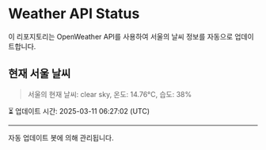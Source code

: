 
# Weather API Status

이 리포지토리는 OpenWeather API를 사용하여 서울의 날씨 정보를 자동으로 업데이트합니다.

## 현재 서울 날씨
> 서울의 현재 날씨: clear sky, 온도: 14.76°C, 습도: 38%

⏳ 업데이트 시간: 2025-03-11 06:27:02 (UTC)

---
자동 업데이트 봇에 의해 관리됩니다.
